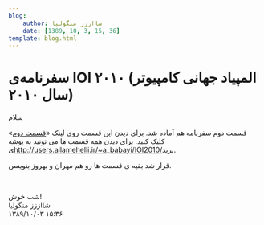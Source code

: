 ```yaml
---
blog:
    author: شااززز منگولیا
    date: [1389, 10, 3, 15, 36]
template: blog.html
---
```

# سفرنامه‌ی IOI ۲۰۱۰ (المپیاد جهانی کامپیوتر سال ۲۰۱۰)

<div class="cnt">
سلام<p>قسمت دوم سفرنامه هم آماده شد. برای دیدن این قسمت روی لینک «<a href="http://users.allamehelli.ir/~a_babayi/IOI2010/Safarname1.pdf" target="_blank" title="قسمت دوم">قسمت دوم</a>» کلیک کنید. برای دیدن همه قسمت ها می تونید به پوشه ی<a href="http://users.allamehelli.ir/~a_babayi/IOI2010/" target="_blank">http://users.allamehelli.ir/~a_babayi/IOI2010/</a>برید.</p>
<p>قرار شد بقیه ی قسمت ها رو هم مهران و بهروز بنویسن.</p>
<p><br/></p>شب خوش!
</div>

<div class="blog-info">
    <div class="blog-author">شااززز منگولیا</div>
    <div class="blog-date">۱۳۸۹/۱۰/۰۳ ۱۵:۳۶</div>
</div>

